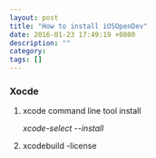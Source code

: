 ```yaml
---
layout: post
title: "How to install iOSOpenDev"
date: 2016-01-23 17:49:19 +0800
description: ""
category: 
tags: []
---
```


### Xocde ###
1. xcode command line tool install

	*xcode-select --install*
2. xcodebuild -license
